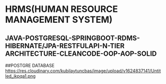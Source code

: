# HRMS(HUMAN RESOURCE MANAGEMENT SYSTEM)

## JAVA-POSTGRESQL-SPRINGBOOT-RDMS-HIBERNATE/JPA-RESTFULAPI-N-TIER ARCHITECTURE-CLEANCODE-OOP-AOP-SOLID

##POSTGRE DATABASE
https://res.cloudinary.com/kubilaytuncbas/image/upload/v1624837141/Untitled_ikpqa1.png

